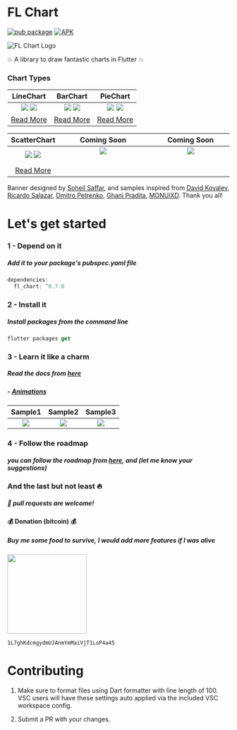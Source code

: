 # FL Chart



[![pub package](https://img.shields.io/pub/v/fl_chart.svg)](https://pub.dartlang.org/packages/fl_chart)
[![APK](https://img.shields.io/badge/APK-Demo-brightgreen.svg)](https://github.com/imaNNeoFighT/fl_chart/raw/master/repo_files/fl_chart_samples_0.3.0.apk)

![FL Chart Logo](https://github.com/imaNNeoFighT/fl_chart/raw/master/repo_files/images/landing_logo.jpg)


💥 A library to draw fantastic charts in Flutter  💥

### Chart Types

|LineChart	|BarChart		|PieChart		|
|:------------:|:------------:|:-------------:|
|	[![](https://github.com/imaNNeoFighT/fl_chart/raw/master/repo_files/images/line_chart/line_chart_sample_1.gif)](https://github.com/imaNNeoFighT/fl_chart/blob/master/repo_files/documentations/line_chart.md#sample-1-source-code) [![](https://github.com/imaNNeoFighT/fl_chart/raw/master/repo_files/images/line_chart/line_chart_sample_2.gif)](https://github.com/imaNNeoFighT/fl_chart/blob/master/repo_files/documentations/line_chart.md#sample-2-source-code)  |	[![](https://github.com/imaNNeoFighT/fl_chart/raw/master/repo_files/images/bar_chart/bar_chart_sample_1.gif)](https://github.com/imaNNeoFighT/fl_chart/blob/master/repo_files/documentations/bar_chart.md#sample-1-source-code) [![](https://github.com/imaNNeoFighT/fl_chart/raw/master/repo_files/images/bar_chart/bar_chart_sample_2.gif)](https://github.com/imaNNeoFighT/fl_chart/blob/master/repo_files/documentations/bar_chart.md#sample-2-source-code)  | [![](https://github.com/imaNNeoFighT/fl_chart/raw/master/repo_files/images/pie_chart/pie_chart_sample_1.gif)](https://github.com/imaNNeoFighT/fl_chart/blob/master/repo_files/documentations/pie_chart.md#sample-1-source-code) [![](https://github.com/imaNNeoFighT/fl_chart/raw/master/repo_files/images/pie_chart/pie_chart_sample_2.gif)](https://github.com/imaNNeoFighT/fl_chart/blob/master/repo_files/documentations/pie_chart.md#sample-2-source-code)  |
|[Read More](repo_files/documentations/line_chart.md)|[Read More](repo_files/documentations/bar_chart.md)|[Read More](repo_files/documentations/pie_chart.md)|

|ScatterChart	|Coming Soon| Coming Soon|
|:------------:|:------------:|:-------------:|
|	[![](https://github.com/imaNNeoFighT/fl_chart/raw/master/repo_files/images/scatter_chart/scatter_chart_sample_1.gif)](https://github.com/imaNNeoFighT/fl_chart/blob/master/repo_files/documentations/scatter_chart.md#sample-1-source-code) [![](https://github.com/imaNNeoFighT/fl_chart/raw/master/repo_files/images/scatter_chart/scatter_chart_sample_2.gif)](https://github.com/imaNNeoFighT/fl_chart/blob/master/repo_files/documentations/scatter_chart.md#sample-2-source-code)  |	![](https://github.com/imaNNeoFighT/fl_chart/raw/master/repo_files/images/blank.png)&nbsp;&nbsp;&nbsp;&nbsp;&nbsp;&nbsp;&nbsp;&nbsp;&nbsp;&nbsp;&nbsp;&nbsp;&nbsp;&nbsp;&nbsp;&nbsp;&nbsp;&nbsp;&nbsp;&nbsp;&nbsp;&nbsp;&nbsp;&nbsp;&nbsp;&nbsp;&nbsp;&nbsp;&nbsp;&nbsp;&nbsp;&nbsp;&nbsp;&nbsp;&nbsp;&nbsp;&nbsp;&nbsp;&nbsp;&nbsp;&nbsp;&nbsp;&nbsp;| ![](https://github.com/imaNNeoFighT/fl_chart/raw/master/repo_files/images/blank.png)&nbsp;&nbsp;&nbsp;&nbsp;&nbsp;&nbsp;&nbsp;&nbsp;&nbsp;&nbsp;&nbsp;&nbsp;&nbsp;&nbsp;&nbsp;&nbsp;&nbsp;&nbsp;&nbsp;&nbsp;&nbsp;&nbsp;&nbsp;&nbsp;&nbsp;&nbsp;&nbsp;&nbsp;&nbsp;&nbsp;&nbsp;&nbsp;&nbsp;&nbsp;&nbsp;&nbsp;&nbsp;&nbsp;&nbsp;&nbsp;&nbsp;&nbsp;|
|[Read More](repo_files/documentations/scatter_chart.md)|||

Banner designed by [Soheil Saffar](https://www.linkedin.com/in/soheilsaffar), and
samples inspired from
[David Kovalev](https://dribbble.com/shots/5560237-Live-Graphs-XD),
[Ricardo Salazar](https://dribbble.com/shots/1956890-Data-Stats),
[Dmitro Petrenko](https://dribbble.com/shots/5425378-Mobile-Application-Dashboard-for-Stock-Platform),
[Ghani Pradita](https://dribbble.com/shots/6379476-Calories-Management-App),
[MONUiXD](https://www.uplabs.com/posts/chart-pie-chart-bar-chart).
Thank you all!



# Let's get started

### 1 - Depend on it

##### Add it to your package's pubspec.yaml file

```kotlin
dependencies:
  fl_chart: ^0.7.0
```


### 2 - Install it

##### Install packages from the command line
```kotlin
flutter packages get
```

### 3 - Learn it like a charm
##### Read the docs from [here](repo_files/documentations/index.md)

##### - [Animations](repo_files/documentations/handle_animations.md)
|Sample1	|Sample2		|Sample3		|
|:------------:|:------------:|:-------------:|
|	[![](https://github.com/imaNNeoFighT/fl_chart/raw/master/repo_files/images/line_chart/line_chart_sample_1_anim.gif)](https://github.com/imaNNeoFighT/fl_chart/blob/master/repo_files/documentations/line_chart.md#sample-1-source-code)   |	[![](https://github.com/imaNNeoFighT/fl_chart/raw/master/repo_files/images/line_chart/line_chart_sample_2_anim.gif)](https://github.com/imaNNeoFighT/fl_chart/blob/master/repo_files/documentations/line_chart.md#sample-2-source-code) | [![](https://github.com/imaNNeoFighT/fl_chart/raw/master/repo_files/images/bar_chart/bar_chart_sample_1_anim.gif)](https://github.com/imaNNeoFighT/fl_chart/blob/master/repo_files/documentations/bar_chart.md#sample-1-source-code) |

### 4 - Follow the roadmap
##### you can follow the roadmap from [here](repo_files/documentations/roadmap.md), and (let me know your suggestions)


### And the last but not least 🔥
##### :beer: pull requests are welcome!

#### :moneybag: Donation (bitcoin) :moneybag:
##### Buy me some food to survive, I would add more features if I was alive
<img src="https://github.com/imaNNeoFighT/fl_chart/raw/master/repo_files/images/bitcoin_public_key.jpg" width="180" >

`1L7ghKdcmgydmUJAnmYmMaiVjT1LoP4a45`

# Contributing
1. Make sure to format files using Dart formatter with line length of 100. VSC users will have these settings auto applied via the included VSC workspace config.

2. Submit a PR with your changes.
